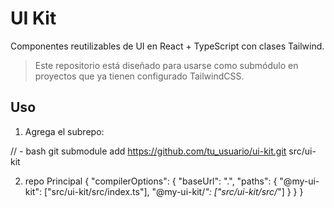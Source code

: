 # UI Kit

Componentes reutilizables de UI en React + TypeScript con clases Tailwind.

> Este repositorio está diseñado para usarse como submódulo en proyectos que ya tienen configurado TailwindCSS.

## Uso

1. Agrega el subrepo:

// - bash
git submodule add https://github.com/tu_usuario/ui-kit.git src/ui-kit


2. repo Principal
{
  "compilerOptions": {
    "baseUrl": ".",
    "paths": {
      "@my-ui-kit": ["src/ui-kit/src/index.ts"],
      "@my-ui-kit/*": ["src/ui-kit/src/*"]
    }
  }
}